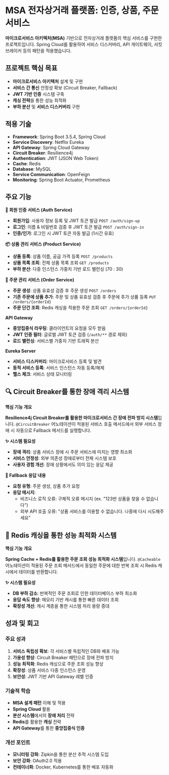 
# MSA 전자상거래 플랫폼: 인증, 상품, 주문 서비스

**마이크로서비스 아키텍처(MSA)** 기반으로 전자상거래 플랫폼의 핵심 서비스를 구현한 프로젝트입니다. Spring Cloud를 활용하여 서비스 디스커버리, API 게이트웨이, 서킷 브레이커 등의 패턴을 적용했습니다.

## 프로젝트 핵심 목표

- **마이크로서비스 아키텍처** 설계 및 구현
- **서비스 간 통신** 안정성 확보 (Circuit Breaker, Fallback)
- **JWT 기반 인증** 시스템 구축
- **캐싱 전략**을 통한 성능 최적화
- **부하 분산** 및 **서비스 디스커버리** 구현

## 적용 기술

- **Framework**: Spring Boot 3.5.4, Spring Cloud
- **Service Discovery**: Netflix Eureka
- **API Gateway**: Spring Cloud Gateway
- **Circuit Breaker**: Resilience4j
- **Authentication**: JWT (JSON Web Token)
- **Cache**: Redis
- **Database**: MySQL
- **Service Communication**: OpenFeign
- **Monitoring**: Spring Boot Actuator, Prometheus

## 주요 기능


**🔐 회원 인증 서비스 (Auth Service)**

-   **회원가입**: 사용자 정보 등록 및 JWT 토큰 발급 `POST /auth/sign-up`
-   **로그인**: 이름 & 비밀번호 검증 후 JWT 토큰 발급 `POST /auth/sign-in`
-   **인증/인가**: 로그인 시 JWT 토큰 자동 발급 (1시간 유효)

**📦 상품 관리 서비스 (Product Service)**

-   **상품 등록**: 상품 이름, 공급 가격 등록 `POST /products`
-   **상품 목록 조회**: 전체 상품 목록 조회 `GET /products`
-   **부하 분산**: 다중 인스턴스 가중치 기반 로드 밸런싱 (70 : 30)

**🛒 주문 관리 서비스 (Order Service)**

-   **주문 생성**: 상품 유효성 검증 후 주문 생성 `POST /orders`
-   **기존 주문에 상품 추가**: 주문 및 상품 유효성 검증 후 주문에 추가 상품 등록 `PUT /orders/{orderId}`
-   **주문 단건 조회**: Redis 캐싱을 적용한 주문 조회 `GET /orders/{orderId}`

**API Gateway**

-   **중앙집중식 라우팅**: 클라이언트의 요청을 모두 받음
-   **JWT 인증 필터**: 글로벌 JWT 토큰 검증 (`/auth/**` 경로 제외)
-   **로드 밸런싱**: 서비스별 가중치 기반 트래픽 분산

**Eureka Server**

-   **서비스 디스커버리**: 마이크로서비스 등록 및 발견
-   **동적 서비스 등록**: 서비스 인스턴스 자동 등록/해제
-   **헬스 체크**: 서비스 상태 모니터링

## 🔍 Circuit Breaker를 통한 장애 격리 시스템

**핵심 기능 개요** 

**Resilience4j Circuit Breaker를 활용한 마이크로서비스 간 장애 전파 방지 시스템**입니다. `@CircuitBreaker` 어노테이션이 적용된 서비스 호출 메서드에서 외부 서비스 장애 시 자동으로 Fallback 메서드를 실행합니다.

**✨ 시스템 필요성**

-   **장애 격리**: 상품 서비스 장애 시 주문 서비스에 미치는 영향 최소화
-   **서비스 안정성**: 외부 의존성 장애로부터 전체 시스템 보호
-   **사용자 경험 개선**: 장애 상황에서도 의미 있는 응답 제공

**📜 Fallback 응답 내용**

-   **요청 유형**: 주문 생성, 상품 추가 요청
-   **응답 메시지**:
    -   비즈니스 로직 오류: 구체적 오류 메시지 (ex. "123번 상품을 찾을 수 없습니다")
    -   외부 API 호출 오류: "상품 서비스를 이용할 수 없습니다. 나중에 다시 시도해주세요"

## 💾 Redis 캐싱을 통한 성능 최적화 시스템

**핵심 기능 개요** 

**Spring Cache + Redis를 활용한 주문 조회 성능 최적화 시스템**입니다. `@Cacheable` 어노테이션이 적용된 주문 조회 메서드에서 동일한 주문에 대한 반복 조회 시 Redis 캐시에서 데이터를 반환합니다.

**✨ 시스템 필요성**

-   **DB 부하 감소**: 반복적인 주문 조회로 인한 데이터베이스 부하 최소화
-   **응답 속도 향상**: 메모리 기반 캐시를 통한 빠른 데이터 조회
-   **확장성 개선**: 캐시 계층을 통한 시스템 처리 용량 증대

## 성과 및 회고

### 주요 성과
1. **서비스 독립성 확보**: 각 서비스별 독립적인 DB와 배포 가능
2. **가용성 향상**: Circuit Breaker 패턴으로 장애 전파 방지
3. **성능 최적화**: Redis 캐싱으로 주문 조회 성능 향상
4. **확장성**: 상품 서비스 다중 인스턴스 운영
5. **보안성**: JWT 기반 API Gateway 레벨 인증

### 기술적 학습
- **MSA 설계 패턴** 이해 및 적용
- **Spring Cloud** 활용
- **분산 시스템**에서의 **장애 처리** 전략
- **Redis**를 활용한 **캐싱** 전략
- **API Gateway**를 통한 **중앙집중식 인증**

### 개선 포인트
-   **모니터링 강화**: Zipkin을 통한 분산 추적 시스템 도입
-   **보안 강화**: OAuth2.0 적용
-   **컨테이너화**: Docker, Kubernetes를 통한 배포 자동화
